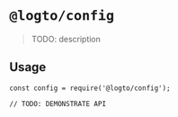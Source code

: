 # `@logto/config`

> TODO: description

## Usage

```
const config = require('@logto/config');

// TODO: DEMONSTRATE API
```
